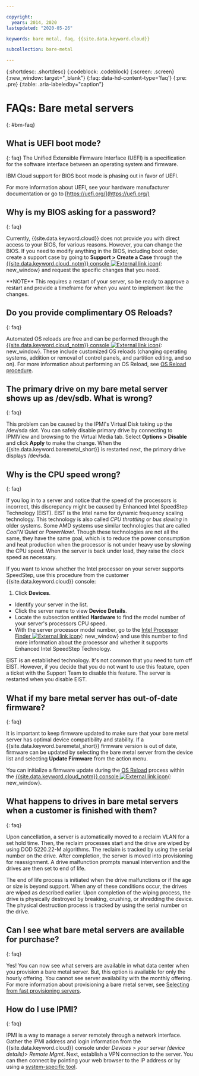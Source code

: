 ```yaml
---

copyright:
  years: 2014, 2020
lastupdated: "2020-05-26"

keywords: bare metal, faq, {{site.data.keyword.cloud}}

subcollection: bare-metal

---
```


{:shortdesc: .shortdesc}
{:codeblock: .codeblock}
{:screen: .screen}
{:new_window: target="_blank"}
{:faq: data-hd-content-type='faq'}
{:pre: .pre}
{:table: .aria-labeledby="caption"}

# FAQs: Bare metal servers
{: #bm-faq}

## What is UEFI boot mode?
{: faq}
The Unified Extensible Firmware Interface (UEFI) is a specification for the software interface between an operating system and firmware.

IBM Cloud support for BIOS boot mode is phasing out in favor of UEFI.

For more information about UEFI, see your hardware manufacturer documentation or go to [https://uefi.org/](https://uefi.org/)

## Why is my BIOS asking for a password?
{: faq}

Currently, {{site.data.keyword.cloud}} does not provide you with direct access to your BIOS, for various reasons. However, you can change the BIOS. If you need to modify anything in the BIOS, including boot order, create a support case by going to **Support > Create a Case** through the [{{site.data.keyword.cloud_notm}} console ![External link icon](../icons/launch-glyph.svg "External link icon")](https://cloud.ibm.com/){: new_window} and request the specific changes that you need.

\*\*NOTE\*\* This requires a restart of your server, so be ready to approve a restart and provide a timeframe for when you want to implement like the changes.

## Do you provide complimentary OS Reloads?
{: faq}

Automated OS reloads are free and can be performed through the [{{site.data.keyword.cloud_notm}} console ![External link icon](../icons/launch-glyph.svg "External link icon")](https://cloud.ibm.com/){: new_window}. These include customized OS reloads (changing operating systems, addition or removal of control panels, and partition editing, and so on). For more information about performing an OS Reload, see [OS Reload procedure](/docs/software?topic=software-reloading-the-os).


## The primary drive on my bare metal server shows up as /dev/sdb. What is wrong?
{: faq}

This problem can be caused by the IPMI's Virtual Disk taking up the /dev/sda slot. You can safely disable primary drive by connecting to IPMIView and browsing to the Virtual Media tab. Select **Options > Disable** and click **Apply** to make the change. When the {{site.data.keyword.baremetal_short}} is restarted next, the primary drive displays /dev/sda.


## Why is the CPU speed wrong?
{: faq}

If you log in to a server and notice that the speed of the processors is incorrect, this discrepancy might be caused by Enhanced Intel SpeedStep Technology (EIST). EIST is the Intel name for dynamic frequency scaling technology. This technology is also called *CPU throttling* or *bus slewing* in older systems. Some AMD systems use similar technologies that are called *Cool'N'Quiet* or *PowerNow!*. Though these technologies are not all the same, they have the same goal, which is to reduce the power consumption and heat production when the processor is not under heavy use by slowing the CPU speed. When the server is back under load, they raise the clock speed as necessary.

If you want to know whether the Intel processor on your server supports SpeedStep, use this procedure from the customer {{site.data.keyword.cloud}} console:
1. Click **Devices**.
* Identify your server in the list.
* Click the server name to view **Device Details**.
* Locate the subsection entitled **Hardware** to find the model number of your server's processors CPU speed.
* With the server processor model number, go to the [Intel Processor Finder ![External link icon](../icons/launch-glyph.svg "External link icon")](http://processorfinder.intel.com/){: new_window} and use this number to find more information about the processor and whether it supports Enhanced Intel SpeedStep Technology.

EIST is an established technology. It's not common that you need to turn off EIST. However, if you decide that you do not want to use this feature, open a ticket with the Support Team to disable this feature. The server is restarted when you disable EIST.


## What if my bare metal server has out-of-date firmware?
{: faq}

It is important to keep firmware updated to make sure that your bare metal server has optimal device compatibility and stability. If a {{site.data.keyword.baremetal_short}} firmware version is out of date, firmware can be updated by selecting the bare metal server from the device list and selecting **Update Firmware** from the action menu.

You can initialize a firmware update during the [OS Reload](/docs/software?topic=software-reloading-the-os) process within the [{{site.data.keyword.cloud_notm}} console ![External link icon](../icons/launch-glyph.svg "External link icon")](https://cloud.ibm.com/){: new_window}.

## What happens to drives in bare metal servers when a customer is finished with them?
{: faq}

Upon cancellation, a server is automatically moved to a reclaim VLAN for a set hold time. Then, the reclaim processes start and the drive are wiped by using DOD 5220.22-M algorithms. The reclaim is tracked by using the serial number on the drive. After completion, the server is moved into provisioning for reassignment. A drive malfunction prompts manual intervention and the drives are then set to end of life.

The end of life process is initiated when the drive malfunctions or if the age or size is beyond support. When any of these conditions occur, the drives are wiped as described earlier. Upon completion of the wiping process, the drive is physically destroyed by breaking, crushing, or shredding the device. The physical destruction process is tracked by using the serial number on the drive.

## Can I see what bare metal servers are available for purchase?
{: faq}

Yes! You can now see what servers are available in what data center when you provision a bare metal server. But, this option is available for only the hourly offering. You cannot see server availability with the monthly offering. For more information about provisioning a bare metal server, see [Selecting from fast provisioning servers](/docs/bare-metal?topic=bare-metal-bm-select-popular-servers#bm-select-popular-servers).

## How do I use IPMI?
{: faq}

IPMI is a way to manage a server remotely through a network interface. Gather the IPMI address and login information from the {{site.data.keyword.cloud}} console under *Devices* > _your server (device details)_> *Remote Mgmt*. Next, establish a VPN connection to the server. You can then connect by pointing your web browser to the IP address or by using a [system-specific tool](/docs/iaas-vpn?topic=VPN-use-ssl-vpn#product-specific-impi-instructions).

<!--## How do I restart my server?
{: faq}-->

<!--To restart an infrastructure resource from the IBM Cloud console, select Classic Infrastructure from the menu to get to the portal.--> <!--this FAQ needs clarity-->
